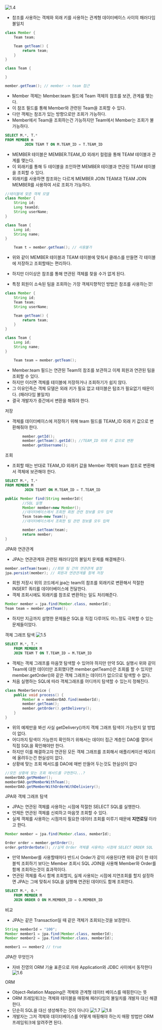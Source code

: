 ![1.4](image/1_4.PNG)

- 참조를 사용하는 객체와 외래 키를 사용하는 관계형 데이터베이스 사이의 패러다임 불일치

```java
class Member {
    Team team;

    Team getTeam() {
        return team;
    }
}

class Team {

}

member.getTeam(); // member -> team 접근

```

- Member 객체는 Member.team 필드에 Team 객체의 참조를 보관, 관계를 맺는다.
- 이 참조 필드를 통해 Member와 관련된 Team을 조회할 수 있다.
- 다만 객체는 참조가 있는 방향으로만 조회가 가능하다.
- Member에서 Team을 조회하는건 가능하지만 Team에서 Member는 조회가 불가능하다.

```sql
SELECT M.*, T.*
FROM MEMBER m
         JOIN TEAM T ON M.TEAM_ID = T.TEAM_ID
```

- MEMBER 테이블은 MEMBER.TEAM_ID 외래키 컬럼을 통해 TEAM 테이블과 관계를 맺는다.
- 이 외래키를 통해 두 테이블을 조인하면 MEMBER 테이블과 연관된 TEAM 테이블을 조회할 수 있다.
- 외래키를 사용하면 참조와는 다르게 MEMBER JOIN TEAM과 TEAM JOIN MEMBER를 사용하여 서로 조회가 가능하다.

```java
//테이블에 맞춘 객체 모델
class Member {
    String id;
    Long teamId;
    String userName;
}

class Team {
    Long id;
    String name;
}

    Team t = member.getTeam(); // 사용불가
```

- 위와 같이 MEMBER 테이블과 TEAM 테이블에 맞춰서 클래스를 만들면 각 테이블에 저장하고 조회할때는 편리하다.
- 하지만 더이상은 참조를 통해 연관된 객체를 찾을 수가 없게 된다.

- 특정 회원이 소속된 팀을 조회하는 가장 객체지향적인 방법은 참조를 사용하는것!

```java
class Member {
    String id;
    Team team;
    String userName;

    Team getTeam() {
        return team;
    }
}

class Team {
    Long id;
    String name;
}

    Team team = member.getTeam();
```

- Member.team 필드는 연관된 Team의 참조를 보관하고 이제 회원과 연관된 팀을 조회할 수 있다.
- 하지만 이러면 객체를 테이블에 저장하거나 조회하기가 쉽지 않다.
- 그 이유인즉슨 객체 모델은 외래 키가 필요 없고 테이블은 탐조가 필요없기 때문이다. (패러다임 불일치)
- 결국 개발자가 중간에서 변환을 해줘야 한다.

저장

- 객체를 데이터베이스에 저장하기 위해 team 필드를 TEAM_ID 외래 키 값으로 변환해줘야 한다.

```java
        member.getId();
        member.getTeam().getId(); //TEAM_ID 외래 키 값으로 변환
        member.getUsername();
```

조회

- 조회할 때는 반대로 TEAM_ID 외래키 값을 Member 객체의 team 참조로 변환해서 객체에 보관해야 한다.

```sql
SELECT M.*, T.*
FROM MEMBER M
         JOIN TEAMT ON M.TEAM_ID = T.TEAM_ID
```

```java
public Member find(String memberId){
        //SQL 실행
        Member member=new Member();
        //데이터베이스에서 조회한 회원 관련 정보를 모두 입력
        Tesm team=new Team();
        //데이터베이스에서 조회한 팀 관련 정보를 모두 입력

        member.setTeam(team);
        return member;
}
```


JPA와 연관관계
- JPA는 연관관계와 관련된 패러다임의 불일치 문제를 해결해준다.
```java
member.setTeam(team); //회원 팀 간의 연관관계 설정
jpa.persist(member); // 회원과 연관관계를 함께 저장
```
- 회원 저장시 위의 코드에서 jpa는 team의 참조를 외래키로 변환해서 적절한 INSERT 쿼리를 데이터베이스에 전달한다.
- 객체 조회시에도 외래키를 참조로 변환하는 일도 처리해준다.
```java
Member member = jpa.find(Member.class, memberId);
Team team = member.getTeam();
```
- 하지만 지금까지 설명한 문제들은 SQL을 직접 다루어도 어느정도 극복할 수 있는 문제들이었다.


객체 그래프 탐색
![1.5](image/1_5.PNG)
```sql
SELECT M.*, T.*
    FROM MEMBER M
    JOIN TEAM T ON T.TEAM_ID = M.TEAM_ID
```

- 객체는 객체 그래프를 마음껏 탐색할 수 있어야 하지만 만약 SQL 실행시 위와 같이 Team에 대한 데이터만 조회했다면 member.getTeam()은 조회를 할 수 있지만 member.getOrder()와 같은 객체 그래프는 데이터가 없으므로 탐색할 수 없다.
- 처음 실행하는 SQL에 따라 객체그래프를 어디까지 탐색할 수 있는지 정해진다.
```java
class MemberService {
    public void process() {
        Member m = memberDAO.find(memberId);
        member.getTeam();
        member.getOrder().getDelivery();
    }
}
```
- 위의 예제만을 봐선 사실 getDelivery()까지 객체 그래프 탐색이 가능한지 알 방법이 없다.
- 어디까지 탐색이 가능한지 확인하기 위해서는 데이터 접근 계층인 DAO를 열어서 직접 SQL을 확인해야만 한다.
- 하지만 이를 해결하고자 연관된 모든 객체 그래프를 조회해서 애플리케이션 메모리에 올려두는건 현실성이 없다.
- 상황에 맞는 조회 메서드를 DAO에 매번 만들어 두는것도 현실성이 없다
```java
//모든 상황에 맞는 조회 메서드를 구현한다...?
memberDAO.getMember();
memberDAO.getMemberWithTeam();
memberDAO.getMemberWithOrderWithDeliviery();
```

JPA와 객체 그래프 탐색
- JPA는 연관된 객체를 사용하는 시점에 적절한 SELECT SQL를 실행한다.
- 언제든 연관된 객체를 신뢰하고 마음껏 조회할 수 있다.
- 실제 객체를 사용하는 시점까지 필요한 데이터 조회를 미루기 때문에 **지연로딩** 이라고 한다.
```java
Member member = jpa.find(Member.class, memberId);

Order order = member.getOrder();
order.getOrderDate(); //실제 Order 객체를 사용하는 시점에 SELECT ORDER SQL
```
- 만약 Member를 사용할때마다 반드시 Order가 같이 사용된다면 위와 같이 한 테이블씩 조회하기 보다는 Member 조회시 SQL JOIN을 사용해 Member와 Order를 함께 조회하는것이 효과적이다.
- 연관된 객체를 즉시 함께 조회할지, 실제 사용되는 시점에 지연조회를 할지 설정하면 JPA는 그에 맞춰서 SQL을 실행해 연관된 데이터도 함께 조회한다.
```sql
SELECT M.*, O.*
    FROM MEMBER M
    JOIN ORDER O ON M.MEMBER_ID = O.MEMBER_ID
```

비교
- JPA는 같은 Transaction일 때 같은 객체가 조회되는것을 보장한다.
```java
String memberId = "100";
Member member1 = jpa.find(Member.class, memberId);
Member member2 = jpa.find(Member.class, memberId);

member1 == member2 // true
```


JPA란 무엇인가
- 자바 진영의 ORM 기술 표준으로 자바 Application와 JDBC 사이에서 동작한다
![1.6](image/1_6.PNG)
  
ORM
- Object-Relation Mapping은 객체와 관계형 데이터 베이스를 매핑한다는 뜻
- ORM 프레임워크는 객체와 테이블을 매핑해 페러다임의 불일치를 개발자 대신 해결한다.
- 단순히 SQL을 대신 생성해주는 것이 아니다
![1.7](image/1_7.PNG)
![1.8](image/1_8.PNG)
- 개발자는 그저 객체와 데이터베이스를 어떻게 매핑해야 하는지 매팡 방법만 ORM 프레임워크에 알려주면 된다.